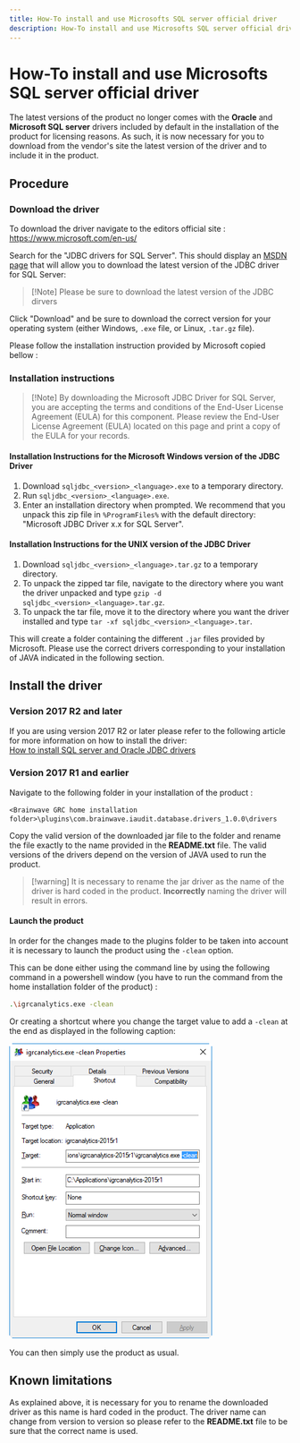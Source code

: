 ```yaml
---
title: How-To install and use Microsofts SQL server official driver
description: How-To install and use Microsofts SQL server official driver
---
```


# How-To install and use Microsofts SQL server official driver  

The latest versions of the product no longer comes with the **Oracle** and **Microsoft SQL server** drivers included by default in the installation of the product for licensing reasons. As such, it is now necessary for you to download from the vendor's site the latest version of the driver and to include it in the product.  

## Procedure

### Download the driver

To download the driver navigate to the editors official site : https://www.microsoft.com/en-us/  

Search for the "JDBC drivers for SQL Server". This should display an [MSDN page](https://docs.microsoft.com/en-us/sql/connect/jdbc/microsoft-jdbc-driver-for-sql-server) that will allow you to download the latest version of the JDBC driver for SQL Server:

> [!Note] Please be sure to download the latest version of the JDBC dirvers

Click "Download" and be sure to download the correct version for your operating system (either Windows, `.exe` file, or Linux, `.tar.gz` file).  

Please follow the installation instruction provided by Microsoft copied bellow :  

### Installation instructions

> [!Note] By downloading the Microsoft JDBC Driver for SQL Server, you are accepting the terms and conditions of the End-User License Agreement (EULA) for this component. Please review the End-User License Agreement (EULA) located on this page and print a copy of the EULA for your records.

#### Installation Instructions for the Microsoft Windows version of the JDBC Driver 

1. Download `sqljdbc_<version>_<language>.exe` to a temporary directory.  
2. Run `sqljdbc_<version>_<language>.exe`.  
3. Enter an installation directory when prompted. We recommend that you unpack this zip file in `%ProgramFiles%` with the default directory: "Microsoft JDBC Driver x.x for SQL Server".  

#### Installation Instructions for the UNIX version of the JDBC Driver

1. Download `sqljdbc_<version>_<language>.tar.gz` to a temporary directory.  
2. To unpack the zipped tar file, navigate to the directory where you want the driver unpacked and type `gzip -d sqljdbc_<version>_<language>.tar.gz`.  
3. To unpack the tar file, move it to the directory where you want the driver installed and type `tar -xf sqljdbc_<version>_<language>.tar`.

This will create a folder containing the different `.jar` files provided by Microsoft. Please use the correct drivers corresponding to your installation of JAVA indicated in the following section.

## Install the driver

### Version 2017 R2 and later

If you are using version 2017 R2 or later please refer to the following article for more information on how to install the driver:  
[How to install SQL server and Oracle JDBC drivers](../install-sql-server-oracle-jdbc-drivers)

### Version 2017 R1 and earlier

Navigate to the following folder in your installation of the product :  

```
<Brainwave GRC home installation folder>\plugins\com.brainwave.iaudit.database.drivers_1.0.0\drivers
```

Copy the valid version of the downloaded jar file to the folder and rename the file exactly to the name provided in the **README.txt** file. The valid versions of the drivers depend on the version of JAVA used to run the product.

> [!warning] It is necessary to rename the jar driver as the name of the driver is hard coded in the product.
> **Incorrectly** naming the driver will result in errors.

#### Launch the product

In order for the changes made to the plugins folder to be taken into account it is necessary to launch the product using the `-clean` option.  

This can be done either using the command line by using the following command in a powershell window (you have to run the command from the home installation folder of the product) :  

```sh
.\igrcanalytics.exe -clean
```

Or creating a shortcut where you change the target value to add a `-clean` at the end as displayed in the following caption:  

![Clean Short Cut](./images/cleanShortcut.png "Clean Short Cut")

You can then simply use the product as usual.

## Known limitations

As explained above, it is necessary for you to rename the downloaded driver as this name is hard coded in the product. The driver name can change from version to version so please refer to the **README.txt** file to be sure that the correct name is used.  
